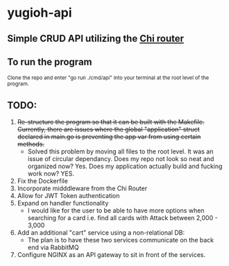# yugioh-api

## Simple CRUD API utilizing the [Chi router](https://github.com/go-chi/chi)

## To run the program
  <sub>Clone the repo and enter "go run ./cmd/api" into your terminal at the root level of the program.</sub>
  
## TODO:
  1. ~~Re-structure the program so that it can be built with the Makefile. Currently, there are issues where the global "application" struct declared in main.go is preventing the app var from using certain methods.~~
      - Solved this problem by moving all files to the root level. It was an issue of circular dependancy. Does my repo not look so neat and organized now? Yes. Does my application actually build and fucking work now? YES.
  3. Fix the Dockerfile
  4. Incorporate midddleware from the Chi Router
  5. Allow for JWT Token authentication
  6. Expand on handler functionality
     - I would like for the user to be able to have more options when searching for a card i.e. find all cards with Attack between 2,000 - 3,000</sub>
  7. Add an additional "cart" service using a non-relational DB:
     - The plan is to have these two services communicate on the back end via RabbitMQ
  8. Configure NGINX as an API gateway to sit in front of the services.
  
